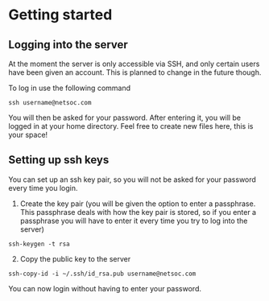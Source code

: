 # Getting started
## Logging into the server
At the moment the server is only accessible via SSH, and only certain users have been given an account.  This is planned to change in the future though.

To log in use the following command

```
ssh username@netsoc.com
```

You will then be asked for your password.  After entering it, you will be logged in at your home directory. Feel free to create new files here, this is your space!

## Setting up ssh keys
You can set up an ssh key pair, so you will not be asked for your password every time you login.

1. Create the key pair (you will be given the option to enter a passphrase. This passphrase deals with how the key pair is stored, so if you enter a passphrase you will have to enter it every time you try to log into the server)
```
ssh-keygen -t rsa
```
2. Copy the public key to the server
```
ssh-copy-id -i ~/.ssh/id_rsa.pub username@netsoc.com
```

You can now login without having to enter your password.
